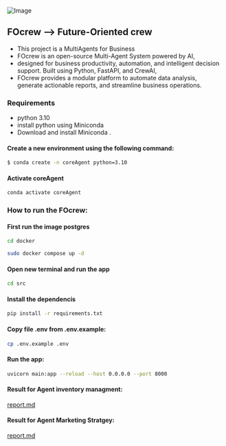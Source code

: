 ![Image](https://github.com/user-attachments/assets/3b8011da-a3d2-4f51-acbd-b80e4d5fc604)


## FOcrew --> Future-Oriented crew 
* This project is a MultiAgents for Business
* FOcrew is an open-source Multi-Agent System powered by AI,
* designed for business productivity, automation, and intelligent decision support. Built using Python, FastAPI, and CrewAI,
* FOcrew provides a modular platform to automate data analysis, generate actionable reports, and streamline business operations.

### Requirements
* python 3.10 
* install python using Miniconda
* Download and install Miniconda .


#### Create a new environment using the following command:
```bash
$ conda create -n coreAgent python=3.10
```
#### Activate coreAgent
```bash
conda activate coreAgent
```
### How to run the FOcrew:

#### First run the image postgres 
```bash
cd docker
```
```bash
sudo docker compose up -d
```
#### Open new terminal and run the app

```bash
cd src
```
#### Install the dependencis
```bash
pip install -r requirements.txt
```

#### Copy file .env from .env.example:

```bash
cp .env.example .env
```

#### Run the app:
```bash
uvicorn main:app --reload --host 0.0.0.0 --port 8000
```

#### Result for Agent inventory managment:
[report.md](src/results/inventory_management/comprehensive_inventory_analysis_report.md)

#### Result for Agent Marketing Stratgey:
[report.md](src/results/Agent_marketing/marketing_analysis_arabic.md )



